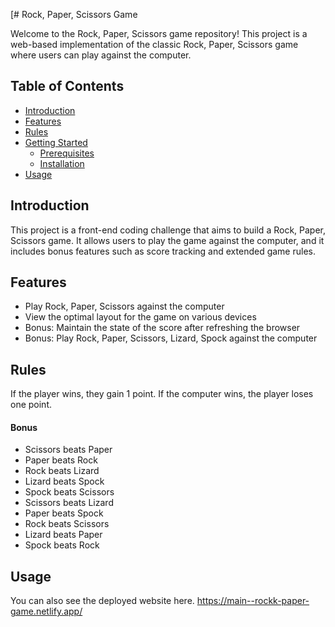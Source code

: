 [# Rock, Paper, Scissors Game

Welcome to the Rock, Paper, Scissors game repository! This project is a web-based implementation of the classic Rock, Paper, Scissors game where users can play against the computer.

## Table of Contents

- [Introduction](#introduction)
- [Features](#features)
- [Rules](#rules)
- [Getting Started](#getting-started)
  - [Prerequisites](#prerequisites)
  - [Installation](#installation)
- [Usage](#usage)


## Introduction

This project is a front-end coding challenge that aims to build a Rock, Paper, Scissors game. It allows users to play the game against the computer, and it includes bonus features such as score tracking and extended game rules.

## Features

- Play Rock, Paper, Scissors against the computer
- View the optimal layout for the game on various devices
- Bonus: Maintain the state of the score after refreshing the browser
- Bonus: Play Rock, Paper, Scissors, Lizard, Spock against the computer

## Rules

If the player wins, they gain 1 point. If the computer wins, the player loses one point.


#### Bonus

- Scissors beats Paper
- Paper beats Rock
- Rock beats Lizard
- Lizard beats Spock
- Spock beats Scissors
- Scissors beats Lizard
- Paper beats Spock
- Rock beats Scissors
- Lizard beats Paper
- Spock beats Rock

## Usage
You can also see the deployed website here.
https://main--rockk-paper-game.netlify.app/